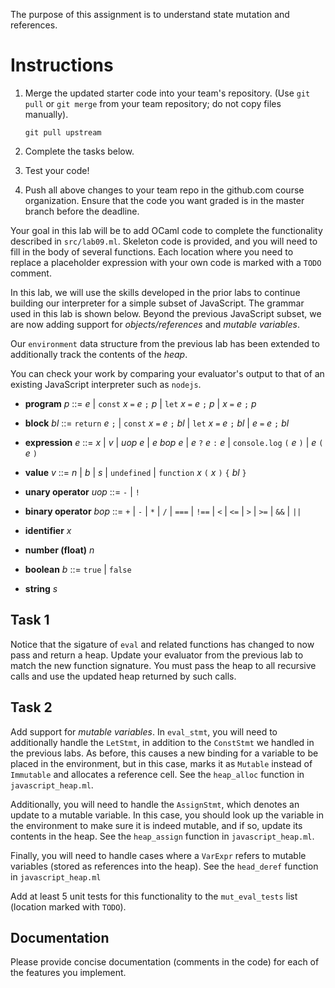 The purpose of this assignment is to understand state mutation and
references.

Instructions
============

1. Merge the updated starter code into your team's repository.  (Use
   `git pull` or `git merge` from your team repository; do not copy
   files manually).

       git pull upstream

2. Complete the tasks below.

3. Test your code!

4. Push all above changes to your team repo in the github.com course
   organization.  Ensure that the code you want graded is in the
   master branch before the deadline.


Your goal in this lab will be to add OCaml code to complete the
functionality described in `src/lab09.ml`.  Skeleton code is provided,
and you will need to fill in the body of several functions. Each
location where you need to replace a placeholder expression with your
own code is marked with a `TODO` comment.

In this lab, we will use the skills developed in the prior labs to
continue building our interpreter for a simple subset of
JavaScript. The grammar used in this lab is shown below. Beyond the
previous JavaScript subset, we are now adding support for
*objects/references* and *mutable variables*.

Our `environment` data structure from the previous lab has been
extended to additionally track the contents of the *heap*.

You can check your work by comparing your evaluator's output to that of an
existing JavaScript interpreter such as `nodejs`.

- **program** *p* ::= *e* | `const` *x* `=` *e* `;` *p* | `let` *x* `=` *e* `;` *p* | *x* `=` *e* `;` *p*

- **block** *bl* ::= `return` *e* `;` | `const` *x* `=` *e* `;` *bl* | `let` *x* `=` *e* `;` *bl* | *e* `=` *e* `;` *bl*

- **expression** *e* ::= *x* | *v* | *uop* *e* | *e* *bop* *e*
                | *e* `?` *e* `:` *e* | `console.log` `(` *e* `)` | *e* `(` *e* `)`

- **value** *v* ::= *n* | *b* | *s* | `undefined` | `function` *x* `(` *x* `)` `{` *bl* `}`

- **unary operator** *uop* ::= `-` | `!`

- **binary operator** *bop* ::= `+` | `-` | `*` | `/` | `===` | `!==` | `<` | `<=` | `>` | `>=` | `&&` | `||`

- **identifier** *x*

- **number (float)** *n*

- **boolean** *b* ::= `true` | `false`

- **string** *s*


Task 1
------

Notice that the sigature of `eval` and related functions has changed
to now pass and return a heap.  Update your evaluator from the
previous lab to match the new function signature.  You must pass the
heap to all recursive calls and use the updated heap returned by such
calls.

Task 2
------

Add support for *mutable variables*. In `eval_stmt`, you will need to
additionally handle the `LetStmt`, in addition to the `ConstStmt` we
handled in the previous labs. As before, this causes a new binding for
a variable to be placed in the environment, but in this case, marks it
as `Mutable` instead of `Immutable` and allocates a reference cell.
See the `heap_alloc` function in `javascript_heap.ml`.

Additionally, you will need to handle the `AssignStmt`, which denotes
an update to a mutable variable. In this case, you should look up the
variable in the environment to make sure it is indeed mutable, and if
so, update its contents in the heap. See the `heap_assign` function in
`javascript_heap.ml`.

Finally, you will need to handle cases where a `VarExpr` refers to
mutable variables (stored as references into the heap).  See the
`head_deref` function in `javascript_heap.ml`

Add at least 5 unit tests for this functionality to the
`mut_eval_tests` list (location marked with `TODO`).


Documentation
-------------

Please provide concise documentation (comments in the code) for each
of the features you implement.
